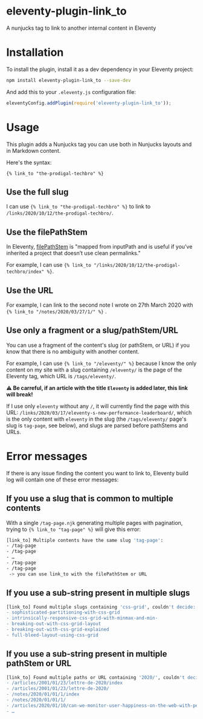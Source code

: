 # eleventy-plugin-link_to

A nunjucks tag to link to another internal content in Eleventy

# Installation

To install the plugin, install it as a dev dependency in your Eleventy project:

```bash
npm install eleventy-plugin-link_to --save-dev
```

And add this to your `.eleventy.js` configuration file:

```javascript
eleventyConfig.addPlugin(require('eleventy-plugin-link_to'));
```

# Usage

This plugin adds a Nunjucks tag you can use both in Nunjucks layouts and in Markdown content.

Here's the syntax:

```nunjucks
{% link_to "the-prodigal-techbro" %}
```

## Use the full slug

I can use `{% link_to "the-prodigal-techbro" %}` to link to `/links/2020/10/12/the-prodigal-techbro/`.

## Use the filePathStem

In Eleventy, [filePathStem](https://www.11ty.dev/docs/data-eleventy-supplied/#filepathstem) is "mapped from inputPath and is useful if you’ve inherited a project that doesn’t use clean permalinks."

For example, I can use `{% link_to "/links/2020/10/12/the-prodigal-techbro/index" %}`.

## Use the URL

For example, I can link to the second note I wrote on 27th March 2020 with `{% link_to "/notes/2020/03/27/1/" %}` .

## Use only a fragment or a slug/pathStem/URL

You can use a fragment of the content's slug (or pathStem, or URL) if you know that there is no ambiguity with another content.

For example, I can use `{% link_to "/eleventy/" %}` because I know the only content on my site with a slug containing `/eleventy/` is the page of the Eleventy tag, which URL is `/tags/eleventy/`.

**⚠ Be carreful, if an article with the title `Eleventy` is added later, this link will break!**

If I use only `eleventy` without any `/`, it will currently find the page with this URL: `/links/2020/03/17/eleventy-s-new-performance-leaderboard/`, which is the only content with `eleventy` in the slug (the `/tags/eleventy/` page's slug is `tag-page`, see below), and slugs are parsed before pathStems and URLs.

# Error messages

If there is any issue finding the content you want to link to, Eleventy build log will contain one of these error messages:

## If you use a slug that is common to multiple contents

With a single `/tag-page.njk` generating multiple pages with pagination, trying to `{% link_to "tag-page" %}` will give this error:

```bash
[link_to] Multiple contents have the same slug 'tag-page':
- /tag-page
- /tag-page
- …
- /tag-page
- /tag-page
 -> you can use link_to with the filePathStem or URL
```

## If you use a sub-string present in multiple slugs

```bash
[link_to] Found multiple slugs containing 'css-grid', couldn't decide:
- sophisticated-partitioning-with-css-grid
- intrinsically-responsive-css-grid-with-minmax-and-min-
- breaking-out-with-css-grid-layout
- breaking-out-with-css-grid-explained
- full-bleed-layout-using-css-grid
```

## If you use a sub-string present in multiple pathStem or URL

```bash
[link_to] Found multiple paths or URL containing '2020/', couldn't decide:
- /articles/2001/01/23/lettre-de-2020/index
- /articles/2001/01/23/lettre-de-2020/
- /notes/2020/01/01/1/index
- /notes/2020/01/01/1/
- /articles/2020/01/10/can-we-monitor-user-happiness-on-the-web-with-performance-tools/index
- …
```
